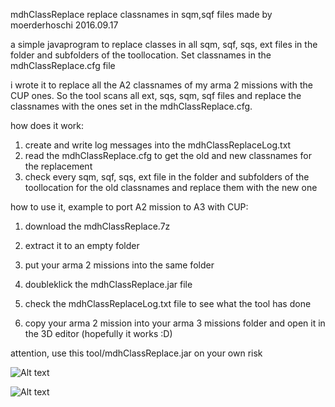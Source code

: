 mdhClassReplace
replace classnames in sqm,sqf files
made by moerderhoschi
2016.09.17

a simple javaprogram to replace classes in all sqm, sqf, sqs, ext files in the folder and subfolders of the toollocation. Set classnames in the mdhClassReplace.cfg file

i wrote it to replace all the A2 classnames of my arma 2 missions with the CUP ones. So the tool scans all ext, sqs, sqm, sqf files and replace the classnames with the ones set in the mdhClassReplace.cfg.

how does it work:
1. create and write log messages into the mdhClassReplaceLog.txt
2. read the mdhClassReplace.cfg to get the old and new classnames for the replacement
3. check every sqm, sqf, sqs, ext file in the folder and subfolders of the toollocation for the old classnames and replace them with the new one


how to use it, example to port A2 mission to A3 with CUP:

1. download the mdhClassReplace.7z

2. extract it to an empty folder

3. put your arma 2 missions into the same folder

4. doubleklick the mdhClassReplace.jar file

5. check the mdhClassReplaceLog.txt file to see what the tool has done

6. copy your arma 2 mission into your arma 3 missions folder and open it in the 3D editor (hopefully it works :D)

attention, use this tool/mdhClassReplace.jar on your own risk

 ![Alt text](http://moerderhoschi.bplaced.net/public/tools/arma3/mdhClassReplace.cfg.png)

 ![Alt text](http://moerderhoschi.bplaced.net/public/tools/arma3/mdhClassReplaceLog.txt.png)
